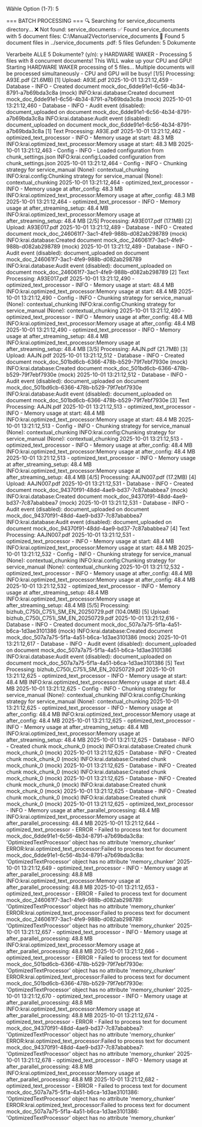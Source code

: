 Wähle Option (1-7): 5

=== BATCH PROCESSING ===
🔍 Searching for service_documents directory...
❌ Not found: service_documents
✅ Found service_documents with 5 document files: C:\Manual2Vector\service_documents
📁 Found 5 document files in ../service_documents
   .pdf: 5 files
Gefunden: 5 Dokumente

Verarbeite ALLE 5 Dokumente? (y/n): y
HARDWARE WAKER - Processing 5 files with 8 concurrent documents!
This WILL wake up your CPU and GPU!
Starting HARDWARE WAKER processing of 5 files...
Multiple documents will be processed simultaneously - CPU and GPU will be busy!
[1/5] Processing: A93E.pdf (21.6MB)
  [1] Upload: A93E.pdf
2025-10-01 13:21:12,459 - Database - INFO - Created document mock_doc_6dde91e1-6c56-4b34-8791-a7b69bda3c8a (mock)
INFO:krai.database:Created document mock_doc_6dde91e1-6c56-4b34-8791-a7b69bda3c8a (mock)
2025-10-01 13:21:12,460 - Database - INFO - Audit event (disabled): document_uploaded on document mock_doc_6dde91e1-6c56-4b34-8791-a7b69bda3c8a
INFO:krai.database:Audit event (disabled): document_uploaded on document mock_doc_6dde91e1-6c56-4b34-8791-a7b69bda3c8a
  [1] Text Processing: A93E.pdf
2025-10-01 13:21:12,462 - optimized_text_processor - INFO - Memory usage at start: 48.3 MB
INFO:krai.optimized_text_processor:Memory usage at start: 48.3 MB
2025-10-01 13:21:12,463 - Config - INFO - Loaded configuration from chunk_settings.json
INFO:krai.config:Loaded configuration from chunk_settings.json
2025-10-01 13:21:12,464 - Config - INFO - Chunking strategy for service_manual (None): contextual_chunking
INFO:krai.config:Chunking strategy for service_manual (None): contextual_chunking
2025-10-01 13:21:12,464 - optimized_text_processor - INFO - Memory usage at after_config: 48.3 MB
INFO:krai.optimized_text_processor:Memory usage at after_config: 48.3 MB
2025-10-01 13:21:12,464 - optimized_text_processor - INFO - Memory usage at after_streaming_setup: 48.4 MB
INFO:krai.optimized_text_processor:Memory usage at after_streaming_setup: 48.4 MB
[2/5] Processing: A93E017.pdf (17.1MB)
  [2] Upload: A93E017.pdf
2025-10-01 13:21:12,489 - Database - INFO - Created document mock_doc_246061f7-3ac1-4fe9-988b-d082ab298789 (mock)
INFO:krai.database:Created document mock_doc_246061f7-3ac1-4fe9-988b-d082ab298789 (mock)
2025-10-01 13:21:12,489 - Database - INFO - Audit event (disabled): document_uploaded on document mock_doc_246061f7-3ac1-4fe9-988b-d082ab298789
INFO:krai.database:Audit event (disabled): document_uploaded on document mock_doc_246061f7-3ac1-4fe9-988b-d082ab298789
  [2] Text Processing: A93E017.pdf
2025-10-01 13:21:12,490 - optimized_text_processor - INFO - Memory usage at start: 48.4 MB
INFO:krai.optimized_text_processor:Memory usage at start: 48.4 MB
2025-10-01 13:21:12,490 - Config - INFO - Chunking strategy for service_manual (None): contextual_chunking
INFO:krai.config:Chunking strategy for service_manual (None): contextual_chunking
2025-10-01 13:21:12,490 - optimized_text_processor - INFO - Memory usage at after_config: 48.4 MB
INFO:krai.optimized_text_processor:Memory usage at after_config: 48.4 MB
2025-10-01 13:21:12,490 - optimized_text_processor - INFO - Memory usage at after_streaming_setup: 48.4 MB
INFO:krai.optimized_text_processor:Memory usage at after_streaming_setup: 48.4 MB
[3/5] Processing: AAJN.pdf (21.7MB)
  [3] Upload: AAJN.pdf
2025-10-01 13:21:12,512 - Database - INFO - Created document mock_doc_501bd6cb-6366-478b-b529-79f7ebf7930e (mock)
INFO:krai.database:Created document mock_doc_501bd6cb-6366-478b-b529-79f7ebf7930e (mock)
2025-10-01 13:21:12,512 - Database - INFO - Audit event (disabled): document_uploaded on document mock_doc_501bd6cb-6366-478b-b529-79f7ebf7930e
INFO:krai.database:Audit event (disabled): document_uploaded on document mock_doc_501bd6cb-6366-478b-b529-79f7ebf7930e
  [3] Text Processing: AAJN.pdf
2025-10-01 13:21:12,513 - optimized_text_processor - INFO - Memory usage at start: 48.4 MB
INFO:krai.optimized_text_processor:Memory usage at start: 48.4 MB
2025-10-01 13:21:12,513 - Config - INFO - Chunking strategy for service_manual (None): contextual_chunking
INFO:krai.config:Chunking strategy for service_manual (None): contextual_chunking
2025-10-01 13:21:12,513 - optimized_text_processor - INFO - Memory usage at after_config: 48.4 MB
INFO:krai.optimized_text_processor:Memory usage at after_config: 48.4 MB
2025-10-01 13:21:12,513 - optimized_text_processor - INFO - Memory usage at after_streaming_setup: 48.4 MB
INFO:krai.optimized_text_processor:Memory usage at after_streaming_setup: 48.4 MB
[4/5] Processing: AAJN007.pdf (17.2MB)
  [4] Upload: AAJN007.pdf
2025-10-01 13:21:12,531 - Database - INFO - Created document mock_doc_94370f91-48dd-4ae9-bd37-7c87ababbea7 (mock)
INFO:krai.database:Created document mock_doc_94370f91-48dd-4ae9-bd37-7c87ababbea7 (mock)
2025-10-01 13:21:12,531 - Database - INFO - Audit event (disabled): document_uploaded on document mock_doc_94370f91-48dd-4ae9-bd37-7c87ababbea7
INFO:krai.database:Audit event (disabled): document_uploaded on document mock_doc_94370f91-48dd-4ae9-bd37-7c87ababbea7
  [4] Text Processing: AAJN007.pdf
2025-10-01 13:21:12,531 - optimized_text_processor - INFO - Memory usage at start: 48.4 MB
INFO:krai.optimized_text_processor:Memory usage at start: 48.4 MB
2025-10-01 13:21:12,532 - Config - INFO - Chunking strategy for service_manual (None): contextual_chunking
INFO:krai.config:Chunking strategy for service_manual (None): contextual_chunking
2025-10-01 13:21:12,532 - optimized_text_processor - INFO - Memory usage at after_config: 48.4 MB
INFO:krai.optimized_text_processor:Memory usage at after_config: 48.4 MB
2025-10-01 13:21:12,532 - optimized_text_processor - INFO - Memory usage at after_streaming_setup: 48.4 MB
INFO:krai.optimized_text_processor:Memory usage at after_streaming_setup: 48.4 MB
[5/5] Processing: bizhub_C750i_C751i_SM_EN_20250729.pdf (104.0MB)
  [5] Upload: bizhub_C750i_C751i_SM_EN_20250729.pdf
2025-10-01 13:21:12,616 - Database - INFO - Created document mock_doc_507a7a75-5f1a-4a51-b6ca-1d3ae3101386 (mock)
INFO:krai.database:Created document mock_doc_507a7a75-5f1a-4a51-b6ca-1d3ae3101386 (mock)
2025-10-01 13:21:12,617 - Database - INFO - Audit event (disabled): document_uploaded on document mock_doc_507a7a75-5f1a-4a51-b6ca-1d3ae3101386
INFO:krai.database:Audit event (disabled): document_uploaded on document mock_doc_507a7a75-5f1a-4a51-b6ca-1d3ae3101386
  [5] Text Processing: bizhub_C750i_C751i_SM_EN_20250729.pdf
2025-10-01 13:21:12,625 - optimized_text_processor - INFO - Memory usage at start: 48.4 MB
INFO:krai.optimized_text_processor:Memory usage at start: 48.4 MB
2025-10-01 13:21:12,625 - Config - INFO - Chunking strategy for service_manual (None): contextual_chunking
INFO:krai.config:Chunking strategy for service_manual (None): contextual_chunking
2025-10-01 13:21:12,625 - optimized_text_processor - INFO - Memory usage at after_config: 48.4 MB
INFO:krai.optimized_text_processor:Memory usage at after_config: 48.4 MB
2025-10-01 13:21:12,625 - optimized_text_processor - INFO - Memory usage at after_streaming_setup: 48.4 MB
INFO:krai.optimized_text_processor:Memory usage at after_streaming_setup: 48.4 MB
2025-10-01 13:21:12,625 - Database - INFO - Created chunk mock_chunk_0 (mock)
INFO:krai.database:Created chunk mock_chunk_0 (mock)
2025-10-01 13:21:12,625 - Database - INFO - Created chunk mock_chunk_0 (mock)
INFO:krai.database:Created chunk mock_chunk_0 (mock)
2025-10-01 13:21:12,625 - Database - INFO - Created chunk mock_chunk_0 (mock)
INFO:krai.database:Created chunk mock_chunk_0 (mock)
2025-10-01 13:21:12,625 - Database - INFO - Created chunk mock_chunk_0 (mock)
INFO:krai.database:Created chunk mock_chunk_0 (mock)
2025-10-01 13:21:12,625 - Database - INFO - Created chunk mock_chunk_0 (mock)
INFO:krai.database:Created chunk mock_chunk_0 (mock)
2025-10-01 13:21:12,625 - optimized_text_processor - INFO - Memory usage at after_parallel_processing: 48.4 MB
INFO:krai.optimized_text_processor:Memory usage at after_parallel_processing: 48.4 MB
2025-10-01 13:21:12,644 - optimized_text_processor - ERROR - Failed to process text for document mock_doc_6dde91e1-6c56-4b34-8791-a7b69bda3c8a: 'OptimizedTextProcessor' object has no attribute 'memory_chunker'
ERROR:krai.optimized_text_processor:Failed to process text for document mock_doc_6dde91e1-6c56-4b34-8791-a7b69bda3c8a: 'OptimizedTextProcessor' object has no attribute 'memory_chunker'
2025-10-01 13:21:12,649 - optimized_text_processor - INFO - Memory usage at after_parallel_processing: 48.8 MB
INFO:krai.optimized_text_processor:Memory usage at after_parallel_processing: 48.8 MB
2025-10-01 13:21:12,653 - optimized_text_processor - ERROR - Failed to process text for document mock_doc_246061f7-3ac1-4fe9-988b-d082ab298789: 'OptimizedTextProcessor' object has no attribute 'memory_chunker'
ERROR:krai.optimized_text_processor:Failed to process text for document mock_doc_246061f7-3ac1-4fe9-988b-d082ab298789: 'OptimizedTextProcessor' object has no attribute 'memory_chunker'
2025-10-01 13:21:12,657 - optimized_text_processor - INFO - Memory usage at after_parallel_processing: 48.8 MB
INFO:krai.optimized_text_processor:Memory usage at after_parallel_processing: 48.8 MB
2025-10-01 13:21:12,666 - optimized_text_processor - ERROR - Failed to process text for document mock_doc_501bd6cb-6366-478b-b529-79f7ebf7930e: 'OptimizedTextProcessor' object has no attribute 'memory_chunker'
ERROR:krai.optimized_text_processor:Failed to process text for document mock_doc_501bd6cb-6366-478b-b529-79f7ebf7930e: 'OptimizedTextProcessor' object has no attribute 'memory_chunker'
2025-10-01 13:21:12,670 - optimized_text_processor - INFO - Memory usage at after_parallel_processing: 48.8 MB
INFO:krai.optimized_text_processor:Memory usage at after_parallel_processing: 48.8 MB
2025-10-01 13:21:12,674 - optimized_text_processor - ERROR - Failed to process text for document mock_doc_94370f91-48dd-4ae9-bd37-7c87ababbea7: 'OptimizedTextProcessor' object has no attribute 'memory_chunker'
ERROR:krai.optimized_text_processor:Failed to process text for document mock_doc_94370f91-48dd-4ae9-bd37-7c87ababbea7: 'OptimizedTextProcessor' object has no attribute 'memory_chunker'
2025-10-01 13:21:12,678 - optimized_text_processor - INFO - Memory usage at after_parallel_processing: 48.8 MB
INFO:krai.optimized_text_processor:Memory usage at after_parallel_processing: 48.8 MB
2025-10-01 13:21:12,682 - optimized_text_processor - ERROR - Failed to process text for document mock_doc_507a7a75-5f1a-4a51-b6ca-1d3ae3101386: 'OptimizedTextProcessor' object has no attribute 'memory_chunker'
ERROR:krai.optimized_text_processor:Failed to process text for document mock_doc_507a7a75-5f1a-4a51-b6ca-1d3ae3101386: 'OptimizedTextProcessor' object has no attribute 'memory_chunker'
